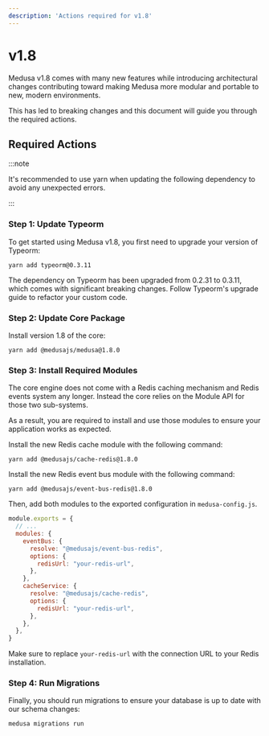 ```yaml
---
description: 'Actions required for v1.8'
---
```


# v1.8

Medusa v1.8 comes with many new features while introducing architectural changes contributing toward making Medusa more modular and portable to new, modern environments. 

This has led to breaking changes and this document will guide you through the required actions.

## Required Actions

:::note

It's recommended to use yarn when updating the following dependency to avoid any unexpected errors.

:::

### Step 1: Update Typeorm

To get started using Medusa v1.8, you first need to upgrade your version of Typeorm:

```
yarn add typeorm@0.3.11
```

The dependency on Typeorm has been upgraded from 0.2.31 to 0.3.11, which comes with significant breaking changes. Follow Typeorm's upgrade guide to refactor your custom code.

### Step 2: Update Core Package

Install version 1.8 of the core:

```
yarn add @medusajs/medusa@1.8.0
```

### Step 3: Install Required Modules

The core engine does not come with a Redis caching mechanism and Redis events system any longer. Instead the core relies on the Module API for those two sub-systems. 

As a result, you are required to install and use those modules to ensure your application works as expected.

Install the new Redis cache module with the following command:

```
yarn add @medusajs/cache-redis@1.8.0

```

Install the new Redis event bus module with the following command:

```
yarn add @medusajs/event-bus-redis@1.8.0

```

Then, add both modules to the exported configuration in `medusa-config.js`.

```js title=medusa-config.js
module.exports = {
  // ...
  modules: {
    eventBus: {
      resolve: "@medusajs/event-bus-redis",
      options: {
        redisUrl: "your-redis-url",
      },
    },
    cacheService: {
      resolve: "@medusajs/cache-redis",
      options: {
        redisUrl: "your-redis-url",
      },
    },
  },
}
```

Make sure to replace `your-redis-url` with the connection URL to your Redis installation.

### Step 4: Run Migrations

Finally, you should run migrations to ensure your database is up to date with our schema changes:

```
medusa migrations run
```